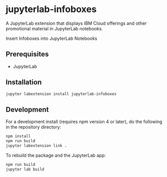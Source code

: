 # jupyterlab-infoboxes
A JupyterLab extension that displays IBM Cloud offerings and other promotional material in JupyterLab notebooks.

Insert Infoboxes into JupyterLab Notebooks

## Prerequisites

* JupyterLab

## Installation

```bash
jupyter labextension install jupyterlab-infoboxes
```

## Development

For a development install (requires npm version 4 or later), do the following in the repository directory:

```bash
npm install
npm run build
jupyter labextension link .
```

To rebuild the package and the JupyterLab app:

```bash
npm run build
jupyter lab build
```
